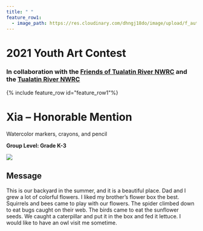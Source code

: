 ```yaml
---
title: " "
feature_row1:
  - image_path: https://res.cloudinary.com/dhngj18do/image/upload/f_auto,q_auto/v1/images/artcontest/ribbon_hm
---
```


# 2021 Youth Art Contest

### In collaboration with the [Friends of Tualatin River NWRC](https://fotr.wildapricot.org/) and the [Tualatin River NWRC](https://www.fws.gov/refuge/Tualatin_River/)

{% include feature_row id="feature_row1"%}

# Xia – Honorable Mention  
Watercolor markers, crayons, and pencil  

**Group Level: Grade K-3**  

![](https://res.cloudinary.com/dhngj18do/image/upload/f_auto,q_auto/v1/images/artcontest/2021_grp4_hm_large)

## Message

This is our backyard in the summer, and it is a beautiful place. Dad and I grew a lot of colorful flowers. I liked my brother’s flower box the best. Squirrels and bees came to play with our flowers. The spider climbed down to eat bugs caught on their web. The birds came to eat the sunflower seeds. We caught a caterpillar and put it in the box and fed it lettuce. I would like to have an owl visit me sometime.

